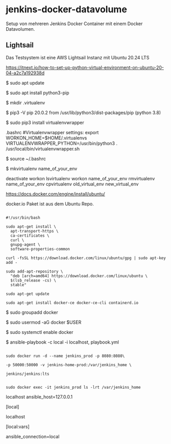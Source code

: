 # jenkins-docker-datavolume

Setup von mehreren Jenkins Docker Container mit einem Docker Datavolumen.

## Lightsail

Das Testsystem ist eine AWS Lightsail Instanz mit Ubuntu 20.24 LTS

https://itnext.io/how-to-set-up-python-virtual-environment-on-ubuntu-20-04-a2c7a192938d



$ sudo apt update

$ sudo apt install python3-pip



$ mkdir .virtualenv

$ pip3 -V
pip 20.0.2 from /usr/lib/python3/dist-packages/pip (python 3.8)

$ sudo pip3 install virtualenvwrapper



.bashrc
#Virtualenvwrapper settings:
export WORKON_HOME=$HOME/.virtualenvs
VIRTUALENVWRAPPER_PYTHON=/usr/bin/python3
. /usr/local/bin/virtualenvwrapper.sh

$ source ~/.bashrc

$ mkvirtualenv name_of_your_env

deactivate
workon
lsvirtualenv
workon name_of_your_env
rmvirtualenv name_of_your_env
cpvirtualenv old_virtual_env new_virtual_env


https://docs.docker.com/engine/install/ubuntu/



docker.io Paket ist aus dem Ubuntu Repo.

```

#!/usr/bin/bash

sudo apt-get install \
  apt-transport-https \
  ca-certificates \
  curl \
  gnupg-agent \
  software-properties-common

curl -fsSL https://download.docker.com/linux/ubuntu/gpg | sudo apt-key add -

sudo add-apt-repository \
  "deb [arch=amd64] https://download.docker.com/linux/ubuntu \
  $(lsb_release -cs) \
  stable"

sudo apt-get update

sudo apt-get install docker-ce docker-ce-cli containerd.io

```



$ sudo groupadd docker

$ sudo usermod -aG docker $USER



$ sudo systemctl enable docker



$ ansible-playbook -c local -i localhost, playbook.yml



```

sudo docker run -d --name jenkins_prod -p 8080:8080\

-p 50000:50000 -v jenkins-home-prod:/var/jenkins_home \

jenkins/jenkins:lts

```



```

sudo docker exec -it jenkins_prod ls -lrt /var/jenkins_home

```



localhost ansible_host=127.0.0.1



[local]

localhost



[local:vars]

ansible_connection=local


